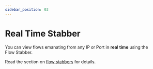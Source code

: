 ```yaml
---
sidebar_position: 03
---
```


# Real Time Stabber

You can view flows emanating from any IP or Port in **real time** using
the Flow Stabber.

Read the section on [flow stabbers](/docs/ug/cg/stabber) for details.
